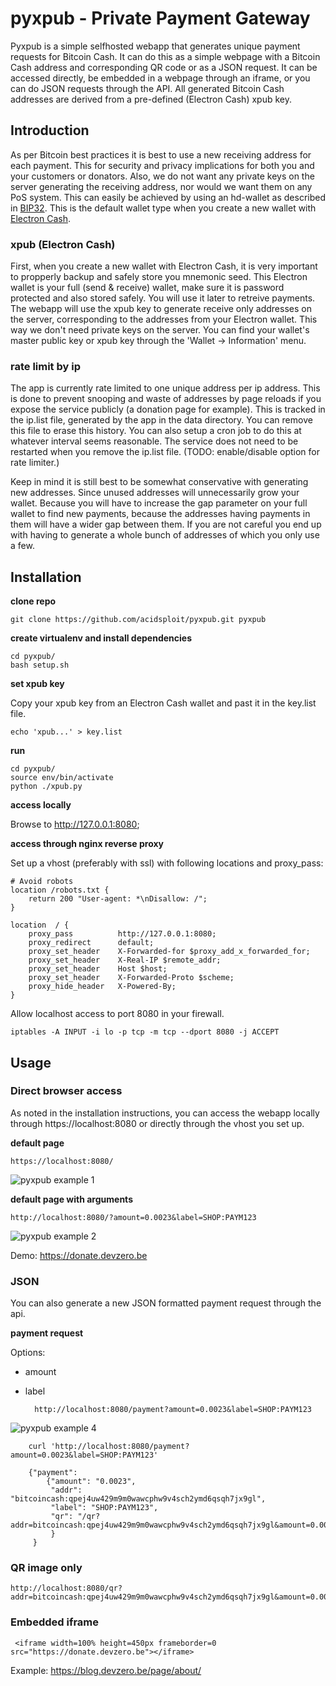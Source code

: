 # pyxpub - Private Payment Gateway
 
Pyxpub is a simple selfhosted webapp that generates unique payment requests for Bitcoin Cash. It can do this as a simple webpage with a Bitcoin Cash address and corresponding QR code or as a JSON request. It can be accessed directly, be embedded in a webpage through an iframe, or you can do JSON requests through the API. All generated Bitcoin Cash addresses are derived from a pre-defined (Electron Cash) xpub key.

## Introduction
As per Bitcoin best practices it is best to use a new receiving address for each payment. This for security and privacy implications for both you and your customers or donators. Also, we do not want any private keys on the server generating the receiving address, nor would we want them on any PoS system. This can easily be achieved by using an hd-wallet as described in [BIP32](https://github.com/bitcoin/bips/blob/master/bip-0032.mediawiki). This is the default wallet type when you create a new wallet with [Electron Cash](https://electroncash.org/).

### xpub (Electron Cash)
First, when you create a new wallet with Electron Cash, it is very important to propperly backup and safely store you mnemonic seed. This Electron wallet is your full (send & receive) wallet, make sure it is password protected and also stored safely. You will use it later to retreive payments. The webapp will use the xpub key to generate receive only addresses on the server, corresponding to the addresses from your Electron wallet. This way we don't need private keys on the server. You can find your wallet's master public key or xpub key through the 'Wallet -> Information' menu.

### rate limit by ip
The app is currently rate limited to one unique address per ip address. This is done to prevent snooping and waste of addresses by page reloads if you expose the service publicly (a donation page for example). This is tracked in the ip.list file, generated by the app in the data directory. You can remove this file to erase this history. You can also setup a cron job to do this at whatever interval seems reasonable. The service does not need to be restarted when you remove the ip.list file. (TODO: enable/disable option for rate limiter.)

Keep in mind it is still best to be somewhat conservative with generating new addresses. Since unused addresses will unnecessarily grow your wallet. Because you will have to increase the gap parameter on your full wallet to find new payments, because the addresses having payments in them will have a wider gap between them. If you are not careful you end up with having to generate a whole bunch of addresses of which you only use a few.

## Installation
__clone repo__

    git clone https://github.com/acidsploit/pyxpub.git pyxpub

__create virtualenv and install dependencies__

    cd pyxpub/
    bash setup.sh

__set xpub key__

Copy your xpub key from an Electron Cash wallet and past it in the key.list file.

    echo 'xpub...' > key.list

__run__

    cd pyxpub/
    source env/bin/activate
    python ./xpub.py

__access locally__

Browse to http://127.0.0.1:8080;


__access through nginx reverse proxy__

Set up a vhost (preferably with ssl) with following locations and proxy_pass:

    # Avoid robots
    location /robots.txt {
        return 200 "User-agent: *\nDisallow: /";
    }

    location  / {
        proxy_pass          http://127.0.0.1:8080;
        proxy_redirect      default;
        proxy_set_header    X-Forwarded-for $proxy_add_x_forwarded_for;
        proxy_set_header    X-Real-IP $remote_addr;
        proxy_set_header    Host $host;
        proxy_set_header    X-Forwarded-Proto $scheme;
        proxy_hide_header   X-Powered-By;
    }

Allow localhost access to port 8080 in your firewall.

    iptables -A INPUT -i lo -p tcp -m tcp --dport 8080 -j ACCEPT


## Usage
### Direct browser access
As noted in the installation instructions, you can access the webapp locally through https://localhost:8080 or directly through the vhost you set up.

__default page__

    https://localhost:8080/
    
![pyxpub example 1](https://i.imgur.com/faDPHsF.png)

__default page with arguments__

    http://localhost:8080/?amount=0.0023&label=SHOP:PAYM123
    
![pyxpub example 2](https://i.imgur.com/vrXDnpZ.png)


Demo: https://donate.devzero.be

    
### JSON
You can also generate a new JSON formatted payment request through the api.

__payment request__

Options:
* amount
* label

        http://localhost:8080/payment?amount=0.0023&label=SHOP:PAYM123

![pyxpub example 4](https://i.imgur.com/wYjhjMk.png)

        curl 'http://localhost:8080/payment?amount=0.0023&label=SHOP:PAYM123'

        {"payment": 
            {"amount": "0.0023", 
             "addr": "bitcoincash:qpej4uw429m9m0wawcphw9v4sch2ymd6qsqh7jx9gl", 
             "label": "SHOP:PAYM123", 
             "qr": "/qr?addr=bitcoincash:qpej4uw429m9m0wawcphw9v4sch2ymd6qsqh7jx9gl&amount=0.0023&label=SHOP:PAYM123"
             }
         }

### QR image only

    http://localhost:8080/qr?addr=bitcoincash:qpej4uw429m9m0wawcphw9v4sch2ymd6qsqh7jx9gl&amount=0.0023&label=SHOP:PAYM123


### Embedded iframe

     <iframe width=100% height=450px frameborder=0 src="https://donate.devzero.be"></iframe> 

Example: https://blog.devzero.be/page/about/ 
